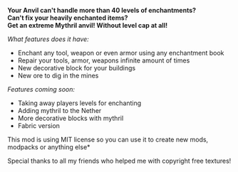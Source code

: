 **Your Anvil can't handle more than 40 levels of enchantments?**\
**Can't fix your heavily enchanted items?** \
**Get an extreme Mythril anvil! Without level cap at all!**


_What features does it have:_

* Enchant any tool, weapon or even armor using any enchantment book
* Repair your tools, armor, weapons infinite amount of times
* New decorative block for your buildings
* New ore to dig in the mines

_Features coming soon:_

* Taking away players levels for enchanting
* Adding mythril to the Nether
* More decorative blocks with mythril
* Fabric version


This mod is using MIT license so you can use it  to create new mods, modpacks or anything else*

Special thanks to all my friends who helped me with copyright free textures!